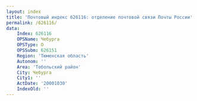 ```yaml
---
layout: index
title: 'Почтовый индекс 626116: отделение почтовой связи Почты России'
permalink: /626116/
data:
    Index: 626116
    OPSName: Чебурга
    OPSType: О
    OPSSubm: 626151
    Region: 'Тюменская область'
    Autonom: ''
    Area: 'Тобольский район'
    City: Чебурга
    City1: ''
    ActDate: '20001030'
    IndexOld: ''
---
```

